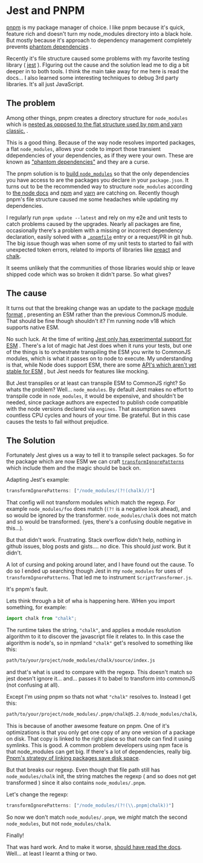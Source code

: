 # Jest and PNPM

[pnpm](https://pnpm.io)
is my package manager of choice.
I like pnpm because it's quick, feature rich and doesn't turn my node_modules directory into a black hole.
But mostly because it's approach to dependency management completely prevents
[phantom dependencies](https://rushjs.io/pages/advanced/phantom_deps/)
.

Recently it's file structure caused some problems with my favorite testing library (
[jest](https://jestjs.io/)
).
FIguring out the cause and the solution lead me to dig a bit deeper in to both tools.
I think the main take away for me here is read the docs...
I also learned some interesting techniques to debug 3rd party libraries.
It's all just JavaScript.

## The problem

Among other things, pnpm creates a directory structure for `node_modules` which is
[nested as opposed to the flat structure used by npm and yarn classic.](https://pnpm.io/motivation#creating-a-non-flat-node_modules-directory)
.

This is a good thing.
Because of the way node resolves imported packages,
a flat `node_modules`, allows your code to import those transient ddependencies of your dependencies,
as if they were your own.
These are known as
["phantom dependencies"](https://rushjs.io/pages/advanced/phantom_deps/)
and they are a curse.

The pnpm solution is to
[build `node_modules`](https://pnpm.io/blog/2020/05/27/flat-node-modules-is-not-the-only-way)
so that the only dependencies you have access to are the packages you declare in your `package.json`.
It turns out to be the recommended way to structure `node_modules` according to
[the node docs](https://nodejs.org/api/modules.html#modules_package_manager_tips)
and
[npm](https://github.com/npm/rfcs/blob/main/accepted/0042-isolated-mode.md)
and
[yarn](https://dev.to/arcanis/yarn-31-corepack-esm-pnpm-optional-packages--3hak#new-install-mode-raw-pnpm-endraw-)
are catching on.
Recently though pnpm's file structure caused me some headaches while updating my dependencies.

I regularly run `pnpm update --latest` and rely on my e2e and unit tests to catch problems caused by the upgrades.
Nearly all packages are fine,
occasionally there's a problem with a missing or incorrect dependency declaration,
easily solved with a
[`.pnpmfile`](https://pnpm.io/pnpmfile)
entry or a request/PR in git hub.
The big issue though was when some of my unit tests to started to fail
with unexpected token errors, related to imports of libraries like
[preact](https://preactjs.com/)
and
[chalk](https://www.npmjs.com/package/chalk).

It seems unlikely that the communities of those
libraries would ship or leave shipped code which was so broken it didn't parse.
So what gives?

## The cause

It turns out that the breaking change was an update to the package
[module format](/blog/module-spotting)
, presenting an ESM rather than the previous CommonJS module.
That should be fine though shouldn't it?
I'm running node v18 which supports native ESM.

No such luck. At the time of writing
[Jest only has experimental support for ESM](https://jestjs.io/docs/ecmascript-modules)
.
There's a lot of magic hat Jest does when it runs your tests,
but one of the things is to orchestrate transpiling the ESM you write to CommonJS modules,
which is what it passes on to node to execute.
My understanding is that, while Node does support ESM,
there are some
[API's which aren't yet stable for ESM](https://nodejs.org/api/vm.html#vm_class_vm_module)
, but Jest needs for features like mocking.

But Jest transpiles or at least can transpile ESM to CommonJS right?
So whats the problem?
Well... `node_modules`.
By default Jest makes no effort to transpile code in `node_modules`,  it would be expensive,
and shouldn't be needed,
since package authors are expected to publish code compatible with the node versions declared via `engines`.
That assumption saves countless CPU cycles and hours of your time.
Be grateful.
But in this case causes the tests to fail without prejudice.

## The Solution

Fortunately Jest gives us a way to tell it to transpile select packages.
So for the package which are now ESM we can craft
[`transformIgnorePatterns`](https://jestjs.io/docs/configuration/#transformignorepatterns-arraystring)
which include them and the magic should be back on.

Adapting Jest's example:

```ts
transformIgnorePatterns: ["/node_modules/(?!(chalk)/)"]
```

That config will not transform modules which match the regexp.
For example `node_modules/foo` does match (`(?!` is a negative look ahead), and so would be ignored by the transformer.
`node_modules/chalk` does not match and so would be transformed.
(yes, there's a confusing double negative in this...).

But that didn't work.
Frustrating.
Stack overflow didn't help, nothing in github issues, blog posts and gists.... no dice.
This should _just_ work.
But it didn't.

A lot of cursing and poking around later, and I have found out the cause.
To do so I ended up searching though Jest in my `node_modules` for uses of `transformIgnorePatterns`.
That led me to instrument `ScriptTransformer.js`.

It's pnpm's fault.

Lets think through a bit of wha is happening here.
WHen you import something, for example:

```ts
import chalk from "chalk";
```

The runtime takes the string,
`"chalk"`,
and applies a module resolution algorithm to it to discover the javascript file it relates to.
In this case the algorithm is node's, so in npmland `"chalk"` get's resolved to something like this:

```txt
path/to/your/project/node_modules/chalk/source/index.js
```

and that's what is used to compare with the regexp.
This doesn't match so jest doesn't ignore it... and... passes it to babel to transform into commonJS (not confusing at all).

Except I'm using pnpm so thats not what `"chalk"` resolves to.
Instead I get this:

```txt
path/to/your/project/node_modules/.pnpm/chalk@5.2.0/node_modules/chalk/source/index.js
```

This is because of another awesome feature on pnpm.
One of it's optimizations is that you only get one copy of any one version of a package on disk.
That copy is linked to the right place so that node can find it using symlinks.
This is good.
A common problem developers using npm face is that node_modules can get big.
If there's a lot of dependencies, really big.
[Pnpm's strategy of linking packages save disk space](https://pnpm.io/motivation#saving-disk-space).

But that breaks our regexp.
Even though that file path still has `node_modules/chalk` init, the string matches the regexp (
and so does not get transformed
) since it also contains `node_modules/.pnpm`.

Let's change the regexp:

```ts
transformIgnorePatterns: ["/node_modules/(?!(\\.pnpm|chalk))"]
```

So now we don't match `node_modules/.pnpm`, we _might_ match the second `node_modules`, but not `node_modules/chalk`.

Finally!

That was hard work.
And to make it worse,
[should have read the docs](https://jestjs.io/docs/configuration#transformignorepatterns-arraystring).
Well... at least I learnt a thing or two.
